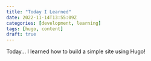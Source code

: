 ```yaml
---
title: "Today I Learned"
date: 2022-11-14T13:55:09Z
categories: [development, learning]
tags: [hugo, content]
draft: true
---
```


Today... I learned how to build a simple site using Hugo! 